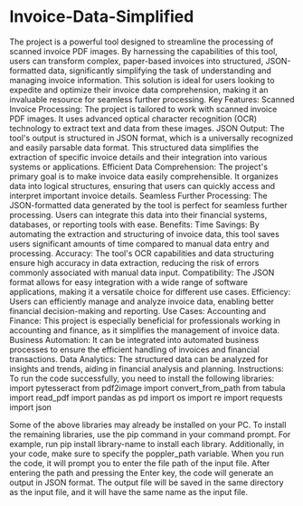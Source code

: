 # Invoice-Data-Simplified

The project is a powerful tool designed to streamline the processing of scanned invoice PDF images. By harnessing the capabilities of this tool, users can transform complex, paper-based invoices into structured, JSON-formatted data, significantly simplifying the task of understanding and managing invoice information. This solution is ideal for users looking to expedite and optimize their invoice data comprehension, making it an invaluable resource for seamless further processing.
Key Features:
Scanned Invoice Processing: The project is tailored to work with scanned invoice PDF images. It uses advanced optical character recognition (OCR) technology to extract text and data from these images.
JSON Output: The tool's output is structured in JSON format, which is a universally recognized and easily parsable data format. This structured data simplifies the extraction of specific invoice details and their integration into various systems or applications.
Efficient Data Comprehension: The project's primary goal is to make invoice data easily comprehensible. It organizes data into logical structures, ensuring that users can quickly access and interpret important invoice details.
Seamless Further Processing: The JSON-formatted data generated by the tool is perfect for seamless further processing. Users can integrate this data into their financial systems, databases, or reporting tools with ease.
Benefits:
Time Savings: By automating the extraction and structuring of invoice data, this tool saves users significant amounts of time compared to manual data entry and processing.
Accuracy: The tool's OCR capabilities and data structuring ensure high accuracy in data extraction, reducing the risk of errors commonly associated with manual data input.
Compatibility: The JSON format allows for easy integration with a wide range of software applications, making it a versatile choice for different use cases.
Efficiency: Users can efficiently manage and analyze invoice data, enabling better financial decision-making and reporting.
Use Cases:
Accounting and Finance: This project is especially beneficial for professionals working in accounting and finance, as it simplifies the management of invoice data.
Business Automation: It can be integrated into automated business processes to ensure the efficient handling of invoices and financial transactions.
Data Analytics: The structured data can be analyzed for insights and trends, aiding in financial analysis and planning.
Instructions:
To run the code successfully, you need to install the following libraries:
import pytesseract
from pdf2image import convert_from_path
from tabula import read_pdf
import pandas as pd
import os
import re
import requests
import json

Some of the above libraries may already be installed on your PC. To install the remaining libraries, use the pip command in your command prompt. For example, run pip install library-name to install each library.
Additionally, in your code, make sure to specify the poppler_path variable.
When you run the code, it will prompt you to enter the file path of the input file. After entering the path and pressing the Enter key, the code will generate an output in JSON format. The output file will be saved in the same directory as the input file, and it will have the same name as the input file.
